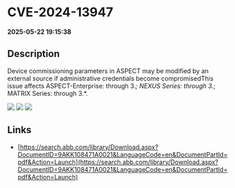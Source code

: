 # CVE-2024-13947

**2025-05-22 19:15:38**

## Description
Device commissioning parameters in ASPECT may be modified by an external source if administrative credentials become compromisedThis issue affects ASPECT-Enterprise: through 3.*; NEXUS Series: through 3.*; MATRIX Series: through 3.*.

![](https://img.shields.io/static/v1?label=Score&message=7.1&color=red)
![](https://img.shields.io/static/v1?label=Severity&message=HIGH&color=red)
![](https://img.shields.io/static/v1?label=CWE&message=Auth&color=green)

## Links
- [https://search.abb.com/library/Download.aspx?DocumentID=9AKK108471A0021&LanguageCode=en&DocumentPartId=pdf&Action=Launch](https://search.abb.com/library/Download.aspx?DocumentID=9AKK108471A0021&LanguageCode=en&DocumentPartId=pdf&Action=Launch)
